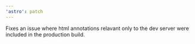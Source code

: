 ```yaml
---
'astro': patch
---
```


Fixes an issue where html annotations relavant only to the dev server were included in the production build.
